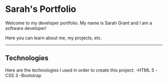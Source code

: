 # Sarah's Portfolio

Welcome to my developer portfolio. My name is Sarah Grant and I am a software developer!

Here you can learn about me, my projects, etc.

---

## Technologies
Here are the technologies I used in order to create this project:
-HTML 5
-CSS 3
-Bootstrap